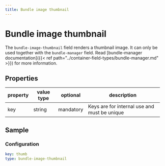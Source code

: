 ```yaml
---
title: Bundle image thumbnail
---
```


# Bundle image thumbnail

The `bundle-image-thumbnail` field renders a thumbnail image. It can only be used together
with the `bundle-manager` field. Read [bundle-manager documentation]({{< ref
path="../container-field-types/bundle-manager.md" >}}) for more information.

## Properties

| property | value type | optional                 | description                                  |
|----------|------------|--------------------------|----------------------------------------------|
| key      | string     | mandatory                | Keys are for internal use and must be unique |

## Sample

### Configuration

```yaml
key: thumb
type: bundle-image-thumbnail
```
